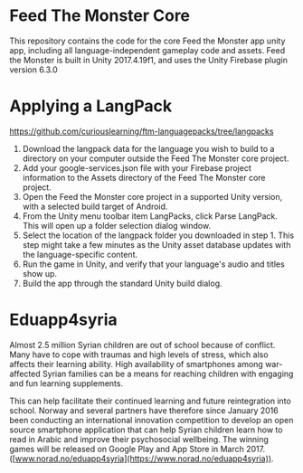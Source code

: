 # Feed The Monster Core

This repository contains the code for the core Feed the Monster app unity app, including all language-independent gameplay code and assets. Feed the Monster is built in Unity 2017.4.19f1, and uses the Unity Firebase plugin version 6.3.0

# Applying a LangPack

https://github.com/curiouslearning/ftm-languagepacks/tree/langpacks

1. Download the langpack data for the language you wish to build to a directory on your computer outside the Feed The Monster core project.
1. Add your google-services.json file with your Firebase project information to the Assets directory of the Feed The Monster core project.
1. Open the Feed the Monster core project in a supported Unity version, with a selected build target of Android.
1. From the Unity menu toolbar item LangPacks, click Parse LangPack. This will open up a folder selection dialog window.
1. Select the location of the langpack folder you downloaded in step 1. This step might take a few minutes as the Unity asset database updates with the language-specific content.
1. Run the game in Unity, and verify that your language's audio and titles show up.
1. Build the app through the standard Unity build dialog.



# Eduapp4syria

Almost 2.5 million Syrian children are out of school because of conflict. Many have to cope with traumas and high levels of stress, which also affects their learning ability. High availability of smartphones among war-affected Syrian families can be a means for reaching children with engaging and fun learning supplements.

This can help facilitate their continued learning and future reintegration into school. Norway and several partners have therefore since January 2016 been conducting an international innovation competition to develop an open source smartphone application that can help Syrian children learn how to read in Arabic and improve their psychosocial wellbeing. The winning games will be released on Google Play and App Store in March 2017.([www.norad.no/eduapp4syria](https://www.norad.no/eduapp4syria)).
